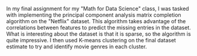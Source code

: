In my final assignment for my "Math for Data Science" class, I was tasked with implementing the principal component analysis matrix completion algorithm on the "Netflix" dataset. This algorithm takes advantage of the correlations between features to predict the missing entries in the dataset. What is interesting about the dataset is that it is sparse, so the algorithm is quite impressive. I then used K-means clustering on the final dataset estimate to try and identify movie genres in each cluster.
